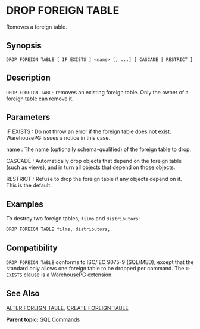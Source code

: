 # DROP FOREIGN TABLE 

Removes a foreign table.

## <a id="section2"></a>Synopsis 

``` {#sql_command_synopsis}
DROP FOREIGN TABLE [ IF EXISTS ] <name> [, ...] [ CASCADE | RESTRICT ]
```

## <a id="section3"></a>Description 

`DROP FOREIGN TABLE` removes an existing foreign table. Only the owner of a foreign table can remove it.

## <a id="section4"></a>Parameters 

IF EXISTS
:   Do not throw an error if the foreign table does not exist. WarehousePG issues a notice in this case.

name
:   The name \(optionally schema-qualified\) of the foreign table to drop.

CASCADE
:   Automatically drop objects that depend on the foreign table \(such as views\), and in turn all objects that depend on those objects.

RESTRICT
:   Refuse to drop the foreign table if any objects depend on it. This is the default.

## <a id="section6"></a>Examples 

To destroy two foreign tables, `films` and `distributors`:

```
DROP FOREIGN TABLE films, distributors;
```

## <a id="section7"></a>Compatibility 

`DROP FOREIGN TABLE` conforms to ISO/IEC 9075-9 \(SQL/MED\), except that the standard only allows one foreign table to be dropped per command. The `IF EXISTS` clause is a WarehousePG extension.

## <a id="section8"></a>See Also 

[ALTER FOREIGN TABLE](ALTER_FOREIGN_TABLE.html), [CREATE FOREIGN TABLE](CREATE_FOREIGN_TABLE.html)

**Parent topic:** [SQL Commands](../sql_commands/sql_ref.html)

